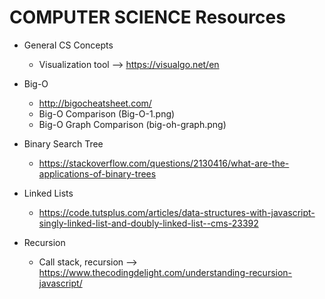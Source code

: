 # COMPUTER SCIENCE Resources

* General CS Concepts

  * Visualization tool --> https://visualgo.net/en

* Big-O

  * http://bigocheatsheet.com/
  * Big-O Comparison (Big-O-1.png)
  * Big-O Graph Comparison (big-oh-graph.png)

* Binary Search Tree

  * https://stackoverflow.com/questions/2130416/what-are-the-applications-of-binary-trees

* Linked Lists

  * https://code.tutsplus.com/articles/data-structures-with-javascript-singly-linked-list-and-doubly-linked-list--cms-23392

* Recursion

  * Call stack, recursion --> https://www.thecodingdelight.com/understanding-recursion-javascript/
